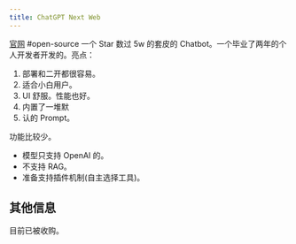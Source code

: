 ```yaml
---
title: ChatGPT Next Web
---
```

[官网](https://github.com/ChatGPTNextWeb/ChatGPT-Next-Web)
#open-source
一个 Star 数过 5w 的套皮的 Chatbot。一个毕业了两年的个人开发者开发的。亮点：
1. 部署和二开都很容易。
2. 适合小白用户。
  1. UI 舒服。性能也好。
  2. 内置了一堆默
  3. 认的 Prompt。

功能比较少。
* 模型只支持 OpenAI 的。
* 不支持 RAG。
* 准备支持插件机制(自主选择工具)。

## 其他信息
目前已被收购。